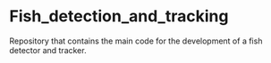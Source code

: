 # Fish_detection_and_tracking
Repository that contains the main code for the development of a fish detector and tracker.
